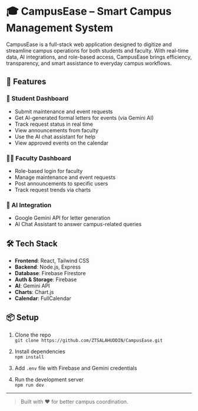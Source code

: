 # 🎓 CampusEase – Smart Campus Management System

CampusEase is a full-stack web application designed to digitize and streamline campus operations for both students and faculty. With real-time data, AI integrations, and role-based access, CampusEase brings efficiency, transparency, and smart assistance to everyday campus workflows.

## 🚀 Features

### 🎒 Student Dashboard
- Submit maintenance and event requests
- Get AI-generated formal letters for events (via Gemini AI)
- Track request status in real time
- View announcements from faculty
- Use the AI chat assistant for help
- View approved events on the calendar

### 👨‍🏫 Faculty Dashboard
- Role-based login for faculty
- Manage maintenance and event requests
- Post announcements to specific users
- Track request trends via charts

### 🤖 AI Integration
- Google Gemini API for letter generation
- AI Chat Assistant to answer campus-related queries

## 🛠️ Tech Stack
- **Frontend**: React, Tailwind CSS
- **Backend**: Node.js, Express
- **Database**: Firebase Firestore
- **Auth & Storage**: Firebase
- **AI**: Gemini API
- **Charts**: Chart.js
- **Calendar**: FullCalendar

## 📦 Setup

1. Clone the repo  
   `git clone https://github.com/ZTSALAHUDDIN/CampusEase.git`

2. Install dependencies  
   `npm install`

3. Add `.env` file with Firebase and Gemini credentials

4. Run the development server  
   `npm run dev`

---

> Built with ❤️ for better campus coordination.
